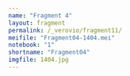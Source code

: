 ```yaml
---
name: "Fragment 4"
layout: fragment
permalink: /_verovio/fragment11/
meifile: "Fragment04-1404.mei"
notebook: "1"
shortname: "Fragment04"
imgfile: 1404.jpg
---
```


